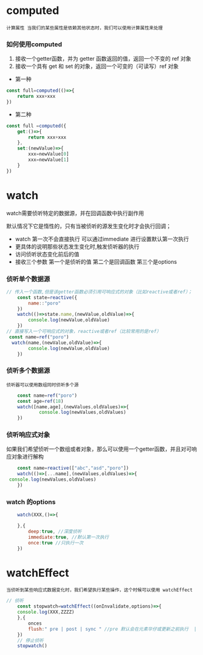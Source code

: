 # computed
    计算属性 当我们的某些属性是依赖其他状态时，我们可以使用计算属性来处理

### 如何使用computed
1.  接收一个getter函数，并为 getter 函数返回的值，返回一个不变的 ref 对象
2.  接收一个具有 get 和 set 的对象，返回一个可变的（可读写）ref 对象

- 第一种
```javascript
const full=computed(()=>{
    return xxx+xxx
})
```
- 第二种
```javascript
const full =computed({
    get:()=>{
        return xxx+xxx
    },
    set:(newValue)=>{
        xxx=newValue[0]
        xxx=newValue[1]
    }
})
```

# watch
   watch需要侦听特定的数据源，并在回调函数中执行副作用

   默认情况下它是惰性的，只有当被侦听的源发生变化时才会执行回调；       
  - watch 第一次不会直接执行 可以通过immediate 进行设置默认第一次执行
  - 更具体的说明那些状态发生变化时,触发侦听器的执行
  - 访问侦听状态变化前后的值
  - 接收三个参数 第一个是侦听的值 第二个是回调函数 第三个是options
### 侦听单个数据源

```javaScript
// 传入一个函数,但是该getter函数必须引用可响应式的对象（比如reactive或者ref）；
    const state=reactive({
        name::"poro"
    })
    watch(()=>state.name,(newValue,oldValue)=>{
        console.log(newValue,oldValue)
    })
// 直接写入一个可响应式的对象，reactive或者ref（比较常用的是ref）
 const name=ref("poro")
  watch(name,(newValue,oldValue)=>{
        console.log(newValue,oldValue)
    })
```
### 侦听多个数据源
    侦听器可以使用数组同时侦听多个源
```javascript
    const name=ref("poro")
    const age=ref(18)
    watch([name,age],(newValues,oldValues)=>{
            console.log(newValues,oldValues)
    })
```
### 侦听响应式对象
如果我们希望侦听一个数组或者对象，那么可以使用一个getter函数，并且对可响应对象进行解构
```javascript
    const name=reactive(["abc","asd","poro"])
    watch(()=>[...name],(newValues,oldValues)=>{
 console.log(newValues,oldValues)
    })
```
### watch 的options
```javascript
    watch(XXX,()=>{

    },{
        deep:true, //深度侦听
        immediate:true, //默认第一次执行
        once:true //只执行一次
    })
```
# watchEffect
    当侦听到某些响应式数据变化时，我们希望执行某些操作，这个时候可以使用 watchEffect
```javascript
// 侦听
    const stopwatch=watchEffect((onInvalidate,options)=>{
    console.log(XXX,ZZZZ)
    },{
        onces
        flush:" pre | post | sync " //pre 默认会在元素华仔或更新之前执行  | post Dom挂载之后执行 | sync 强制同步执行
    })
    // 停止侦听
    stopwatch()
```
